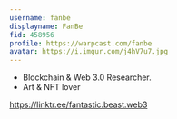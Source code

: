 ```yaml
---
username: fanbe
displayname: FanBe
fid: 458956
profile: https://warpcast.com/fanbe
avatar: https://i.imgur.com/j4hV7u7.jpg
---
```

- Blockchain & Web 3.0 Researcher.    
- Art & NFT lover  
  
https://linktr.ee/fantastic.beast.web3  
